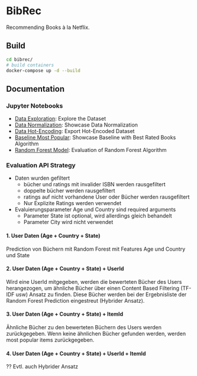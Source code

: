 # BibRec

Recommending Books à la Netflix.

## Build
```sh
cd bibrec/
# build containers
docker-compose up -d --build
```

## Documentation

### Jupyter Notebooks

- [Data Exploration](data-exploration.ipynb): Explore the Dataset
- [Data Normalization](data-normalization.ipynb): Showcase Data Normalization
- [Data Hot-Encoding](data-hot-encoding.ipynb): Export Hot-Encoded Dataset
- [Baseline Most Popular](baseline.ipynb): Showcase Baseline with Best Rated Books Algorithm
- [Random Forest Model](rf-model.ipynb): Evaluation of Random Forest Algorithm

### Evaluation API Strategy

- Daten wurden gefiltert
    - bücher und ratings mit invalider ISBN werden rausgefiltert
    - doppelte bücher werden rausgefiltert
    - ratings auf nicht vorhandene User oder Bücher werden rausgefiltert
    - Nur Explizite Ratings werden verwendet
- Evaluierungsparameter Age und Country sind required arguments
    - Parameter State ist optional, wird allerdings gleich behandelt
    - Parameter City wird nicht verwendet

#### 1. User Daten (Age + Country + State)

Prediction von Büchern mit Random Forest mit Features Age und Country und State

#### 2. User Daten (Age + Country + State) + UserId

Wird eine UserId mitgegeben, werden die bewerteten Bücher des Users herangezogen, um ähnliche Bücher über einen Content
Based Filtering (TF-IDF usw) Ansatz zu finden. Diese Bücher werden bei der Ergebnisliste der Random Forest Prediction
eingestreut (Hybrider Ansatz).

#### 3. User Daten (Age + Country + State) + ItemId

Ähnliche Bücher zu den bewerteten Büchern des Users werden zurückgegeben. Wenn keine ähnlichen Bücher gefunden werden,
werden most popular items zurückgegeben.

#### 4. User Daten (Age + Country + State) + UserId + ItemId

?? Evtl. auch Hybrider Ansatz
